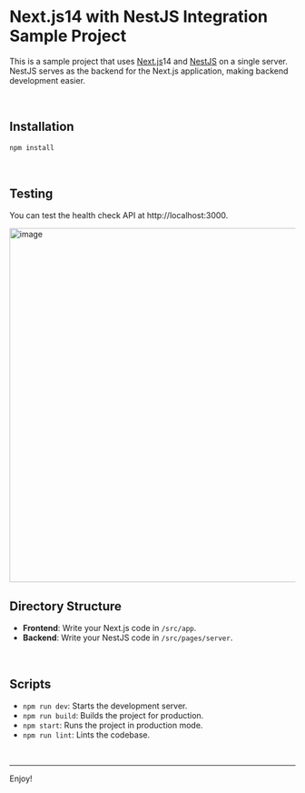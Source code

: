 # Next.js14 with NestJS Integration Sample Project

This is a sample project that uses [Next.js](https://nextjs.org)14 and [NestJS](https://nestjs.com) on a single server. NestJS serves as the backend for the Next.js application, making backend development easier.

<br>

## Installation

```bash
npm install
```

<br>

## Testing

You can test the health check API at http://localhost:3000.

<img width="623" alt="image" src="https://github.com/Nhahan/next-nest-integration/assets/81916648/18079ea7-e505-486c-8ed9-c9fd133383df">

<br>

## Directory Structure

- **Frontend**: Write your Next.js code in `/src/app`.
- **Backend**: Write your NestJS code in `/src/pages/server`.

<br>

## Scripts
- `npm run dev`: Starts the development server.
- `npm run build`: Builds the project for production.
- `npm start`: Runs the project in production mode.
- `npm run lint`: Lints the codebase.

<br>

---

Enjoy!
